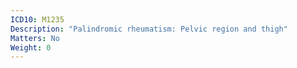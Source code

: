 ```yaml
---
ICD10: M1235
Description: "Palindromic rheumatism: Pelvic region and thigh"
Matters: No
Weight: 0
---
```

